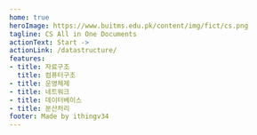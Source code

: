 ```yaml
---
home: true
heroImage: https://www.buitms.edu.pk/content/img/fict/cs.png
tagline: CS All in One Documents
actionText: Start ->
actionLink: /datastructure/
features:
- title: 자료구조
  title: 컴퓨터구조
- title: 운영체제
- title: 네트워크
- title: 데이터베이스
- title: 분산처리
footer: Made by ithingv34
---
```

